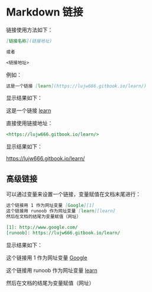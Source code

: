 # Markdown 链接

链接使用方法如下：

```markdown
[链接名称](链接地址)

或者

<链接地址>
```

例如：

```markdown
这是一个链接 [learn](https://lujw666.gitbook.io/learn/)
```

显示结果如下：

这是一个链接 [learn](https://lujw666.gitbook.io/learn/)

直接使用链接地址：

```markdown
<https://lujw666.gitbook.io/learn/>
```

显示结果如下：

<https://lujw666.gitbook.io/learn/>

## 高级链接

可以通过变量来设置一个链接，变量赋值在文档末尾进行：

```markdown
这个链接用 1 作为网址变量 [Google][1]
这个链接用 runoob 作为网址变量 [learn][learn]
然后在文档的结尾为变量赋值（网址）

[1]: http://www.google.com/
[runoob]: https://lujw666.gitbook.io/learn/
```

显示结果如下：

这个链接用 1 作为网址变量 [Google][1]

这个链接用 runoob 作为网址变量 [learn][learn]

然后在文档的结尾为变量赋值（网址）

[1]: http://www.google.com/
[learn]: https://lujw666.gitbook.io/learn/
